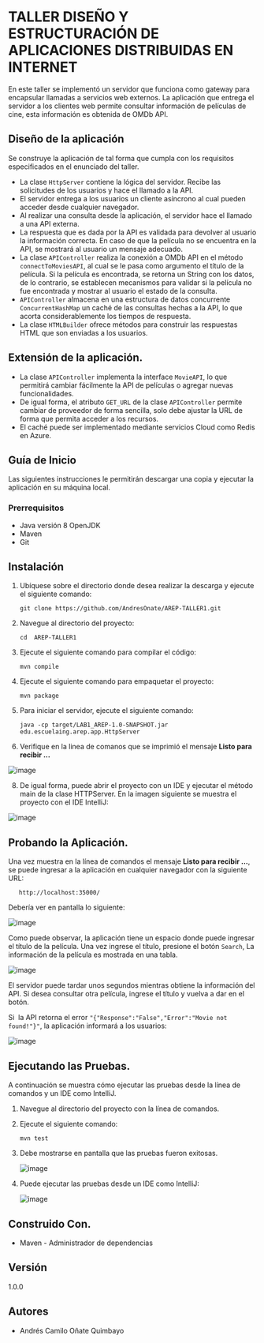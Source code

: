 # TALLER DISEÑO Y ESTRUCTURACIÓN DE APLICACIONES DISTRIBUIDAS EN INTERNET

En este taller se implementó un servidor que funciona como gateway para encapsular llamadas a servicios web externos. La aplicación que entrega el servidor a los clientes web permite consultar información de películas de cine, esta información es obtenida de OMDb API.

## Diseño de la aplicación

Se construye la aplicación de tal forma que cumpla con los requisitos especificados en el enunciado del taller.

- La clase `HttpServer` contiene la lógica del servidor. Recibe las solicitudes de los usuarios y hace el llamado a la API.
- El servidor entrega a los usuarios un cliente asíncrono al cual pueden acceder desde cualquier navegador.
- Al realizar una consulta desde la aplicación, el servidor hace el llamado a una API externa.
- La respuesta que es dada por la API es validada para devolver al usuario la información correcta. En caso de que la película no se encuentra en la API, se mostrará al usuario un mensaje adecuado.
- La clase `APIController` realiza la conexión a OMDb API en el método `connectToMoviesAPI`, al cual se le pasa como argumento el título de la película. Si la película es encontrada, se retorna un String con los datos, de lo contrario, se establecen mecanismos para validar si la película no fue encontrada y mostrar al usuario el estado de la consulta.
- `APIController` almacena en una estructura de datos concurrente `ConcurrentHashMap` un caché de las consultas hechas a la API, lo que acorta considerablemente los tiempos de respuesta.
- La clase `HTMLBuilder` ofrece métodos para construir las respuestas HTML que son enviadas a los usuarios.

## Extensión de la aplicación.

-  La clase `APIController` implementa la interface `MovieAPI`,  lo que permitirá cambiar fácilmente la API de películas o agregar nuevas funcionalidades.
-  De igual forma, el atributo `GET_URL` de la clase `APIController` permite cambiar de proveedor de forma sencilla, solo debe ajustar la URL de forma que permita acceder a los recursos.
-  El caché puede ser implementado mediante servicios Cloud como Redis en Azure.


## Guía de Inicio

Las siguientes instrucciones le permitirán descargar una copia y ejecutar la aplicación en su máquina local.

### Prerrequisitos

- Java versión 8 OpenJDK
- Maven
- Git

## Instalación 

1. Ubíquese sobre el directorio donde desea realizar la descarga y ejecute el siguiente comando:
   
     ``` git clone https://github.com/AndresOnate/AREP-TALLER1.git ```

2. Navegue al directorio del proyecto:
   
      ``` cd  AREP-TALLER1 ```

3. Ejecute el siguiente comando para compilar el código:

      ``` mvn compile ```

5.  Ejecute el siguiente comando para empaquetar el proyecto:
   
      ``` mvn package ``` 

6. Para iniciar el servidor, ejecute el siguiente comando:

    ``` java -cp target/LAB1_AREP-1.0-SNAPSHOT.jar edu.escuelaing.arep.app.HttpServer ```

7. Verifique en la linea de comanos que se imprimió el mensaje **Listo para recibir ...**

![image](https://github.com/AndresOnate/AREP-TALLER1/assets/63562181/ed3ca723-c5db-4c29-98ec-4fb5dea3287b)

8. De igual forma, puede abrir el proyecto con un IDE y ejecutar el método main de la clase HTTPServer. En la imagen siguiente se muestra el proyecto con el IDE IntelliJ:

![image](https://github.com/AndresOnate/AREP-TALLER1/assets/63562181/b0cc4c7c-d574-4c2a-bc4d-b059e1fe939c)

## Probando la Aplicación.  

Una vez muestra en la línea de comandos el mensaje **Listo para recibir ...**, se puede ingresar a la aplicación en cualquier navegador con la siguiente URL:

       http://localhost:35000/

Debería ver en pantalla lo siguiente:

![image](https://github.com/AndresOnate/AREP-TALLER1/assets/63562181/e714baba-5970-4b20-841c-441e59a1a87f)

Como puede observar, la aplicación tiene un espacio donde puede ingresar el título de la película. Una vez ingrese el título, presione el botón `Search`, 
La información de la película es mostrada en una tabla.

![image](https://github.com/AndresOnate/AREP-TALLER1/assets/63562181/2f65c2e5-b14b-4449-98af-4bde4b6f6662)

El servidor puede tardar unos segundos mientras obtiene la información del API.  Si desea consultar otra película, ingrese el título y vuelva a dar en el botón. 

Si  la API retorna el error `"{"Response":"False","Error":"Movie not found!"}"`, la aplicación informará a los usuarios:

![image](https://github.com/AndresOnate/AREP-TALLER1/assets/63562181/af768ff7-53ec-437f-a880-300ed1cee002)

## Ejecutando las Pruebas.  

A continuación se muestra cómo ejecutar las pruebas desde la línea de comandos y un IDE como IntelliJ.

1. Navegue al directorio del proyecto con la línea de comandos.
2. Ejecute el siguiente comando:
   
   ``` mvn test ```
3. Debe mostrarse en pantalla que las pruebas fueron exitosas.

   ![image](https://github.com/AndresOnate/AREP-TALLER1/assets/63562181/dfa43a9e-6c48-474a-95f2-89a070904051)

4. Puede ejecutar las pruebas desde un IDE como IntelliJ:

   ![image](https://github.com/AndresOnate/AREP-TALLER1/assets/63562181/68fbe63e-15e1-4564-b37b-947f620f0754)

## Construido Con. 

- Maven - Administrador de dependencias

## Versión

1.0.0

## Autores

- Andrés Camilo Oñate Quimbayo

